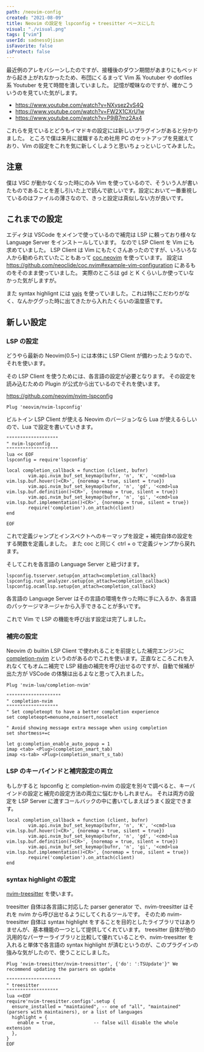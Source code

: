 ```yaml
---
path: /neovim-config
created: "2021-08-09"
title: Neovim の設定を lspconfig + treesitter ベースにした
visual: "./visual.png"
tags: ["vim"]
userId: sadnessOjisan
isFavorite: false
isProtect: false
---
```


最近例のアレをバシーンしたのですが、接種後のダウン期間があまりにもベッドから起き上がれなかったため、布団にくるまって Vim 系 Youtuber や dotfiles 系 Youtuber を見て時間を潰していました。
記憶が曖昧なのですが、確かこういうのを見ていた気がします。

- <https://www.youtube.com/watch?v=NXysez2vS4Q>
- <https://www.youtube.com/watch?v=FW2X1CXrU1w>
- <https://www.youtube.com/watch?v=P9jB7mz2Ax4>

これらを見ているとどうもイマドキの設定には新しいプラグインがあると分かりました。
ところで僕は来月に就職するため社用 PC のセットアップを見据えており、Vim の設定をこれを気に新しくしようと思いちょっといじってみました。

## 注意

僕は VSC が動かなくなった時にのみ Vim を使っているので、そういう人が書いたものであることを差し引いた上で読んで欲しいです。設定において一番重視しているのはファイルの薄さなので、きっと設定は真似しない方が良いです。

## これまでの設定

エディタは VSCode をメインで使っているので補完は LSP に頼っており様々な Language Server をインストールしています。
なので LSP Client を Vim にも求めていました。
LSP Client は Vim にもたくさんあったのですが、いろいろな人から勧められていたこともあって [coc.neovim](https://github.com/neoclide/coc.nvim) を使っています。
設定は <https://github.com/neoclide/coc.nvim#example-vim-configuration> にあるものをそのまま使っていました。
実際のところは gd と K くらいしか使っていなかった気がしますが。

また syntax highlignt には [yajs](https://github.com/othree/yajs.vim) を使っていました。これは特にこだわりがなく、なんかググった時に出てきたから入れたくらいの温度感です。

## 新しい設定

### LSP の設定

どうやら最新の Neovim(0.5~) には本体に LSP Client が備わったようなので、それを使います。

その LSP Client を使うためには、各言語の設定が必要となります。
その設定を読み込むための Plugin が公式から出ているのでそれを使います。

<https://github.com/neovim/nvim-lspconfig>

```
Plug 'neovim/nvim-lspconfig'
```

ビルトイン LSP Client が使える Neovim のバージョンなら Lua が使えるらしいので、Lua で設定を書いていきます。

```
"""""""""""""""""""
" nvim-lspconfig
"""""""""""""""""""
lua << EOF
lspconfig = require'lspconfig'

local completion_callback = function (client, bufnr)
        vim.api.nvim_buf_set_keymap(bufnr, 'n', 'K', '<cmd>lua vim.lsp.buf.hover()<CR>', {noremap = true, silent = true})
        vim.api.nvim_buf_set_keymap(bufnr, 'n', 'gd', '<cmd>lua vim.lsp.buf.definition()<CR>', {noremap = true, silent = true})
        vim.api.nvim_buf_set_keymap(bufnr, 'n', 'gi', '<cmd>lua vim.lsp.buf.implementation()<CR>', {noremap = true, silent = true})
        require('completion').on_attach(client)
end

EOF
```

これで定義ジャンプとインスペクトへのキーマップを設定 + 補完自体の設定をする関数を定義しました。
また coc と同じく ctrl + o で定義ジャンプから戻れます。

そしてこれを各言語の Language Server と紐づけます。

```
lspconfig.tsserver.setup{on_attach=completion_callback}
lspconfig.rust_analyzer.setup{on_attach=completion_callback}
lspconfig.ocamllsp.setup{on_attach=completion_callback}
```

各言語の Language Server はその言語の環境を作った時に手に入るか、各言語のパッケージマネージャから入手できることが多いです。

これで Vim で LSP の機能を呼び出す設定は完了しました。

### 補完の設定

Neovim の builtin LSP Client で使われることを前提とした補完エンジンに [completion-nvim](https://github.com/nvim-lua/completion-nvim) というのがあるのでこれを使います。正直なところこれを入れなくてもオムニ補完で LSP 経由の補完を呼び出せるのですが、自動で候補が出た方が VSCode の体験は出るよなと思って入れました。

```
Plug 'nvim-lua/completion-nvim'

""""""""""""""""""""
" completion-nvim
"""""""""""""""""""
" Set completeopt to have a better completion experience
set completeopt=menuone,noinsert,noselect

" Avoid showing message extra message when using completion
set shortmess+=c

let g:completion_enable_auto_popup = 1
imap <tab> <Plug>(completion_smart_tab)
imap <s-tab> <Plug>(completion_smart_s_tab)
```

### LSP のキーバインドと補完設定の両立

もしかすると lspconfig と completion-nvim の設定を別々で調べると、キーバインドの設定と補完の設定方法の両立に悩むかもしれません。
それは両方の設定を LSP Server に渡すコールバックの中に書いてしまえばうまく設定できます。

```
local completion_callback = function (client, bufnr)
        vim.api.nvim_buf_set_keymap(bufnr, 'n', 'K', '<cmd>lua vim.lsp.buf.hover()<CR>', {noremap = true, silent = true})
        vim.api.nvim_buf_set_keymap(bufnr, 'n', 'gd', '<cmd>lua vim.lsp.buf.definition()<CR>', {noremap = true, silent = true})
        vim.api.nvim_buf_set_keymap(bufnr, 'n', 'gi', '<cmd>lua vim.lsp.buf.implementation()<CR>', {noremap = true, silent = true})
        require('completion').on_attach(client)
end
```

### syntax highlight の設定

[nvim-treesitter](https://github.com/nvim-treesitter/nvim-treesitter) を使います。

treesitter 自体は各言語に対応した parser generator で、nvim-treesitter はそれを nvim から呼び出せるようにしてくれるツールです。
そのため nvim-treesitter 自体は syntax highlight をすることを目的としたライブラリではありませんが、基本機能の一つとして提供してくれています。
treesitter 自体が他の汎用的なパーサーライブラリと比較して優れていることや、nvim-treesitter を入れると単体で各言語の syntax highlight が済むというのが、このプラグインの強みな気がしたので、使うことにしました。

```
Plug 'nvim-treesitter/nvim-treesitter', {'do': ':TSUpdate'}" We recommend updating the parsers on update

""""""""""""""""""""
" treesitter
"""""""""""""""""""
lua <<EOF
require'nvim-treesitter.configs'.setup {
  ensure_installed = "maintained", -- one of "all", "maintained" (parsers with maintainers), or a list of languages
  highlight = {
    enable = true,              -- false will disable the whole extension
  },
}
EOF
```
